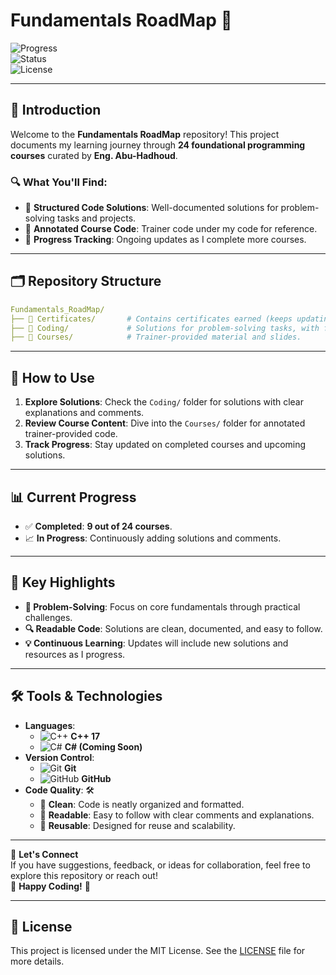 # Fundamentals RoadMap 🚀

![Progress](https://img.shields.io/badge/Completed_Courses-9%2F24-blue?style=for-the-badge)  
![Status](https://img.shields.io/badge/Status-Work_In_Progress-orange?style=for-the-badge)  
![License](https://img.shields.io/github/license/mo7morad/Fundamentals_RoadMap?style=for-the-badge)  

---

## 📘 Introduction  

Welcome to the **Fundamentals RoadMap** repository! This project documents my learning journey through **24 foundational programming courses** curated by **Eng. Abu-Hadhoud**.  

### 🔍 What You'll Find:  
- 📂 **Structured Code Solutions**: Well-documented solutions for problem-solving tasks and projects.  
- 📝 **Annotated Course Code**: Trainer code under my code for reference.  
- 🚀 **Progress Tracking**: Ongoing updates as I complete more courses.  

---

## 🗂️ Repository Structure  
```yaml
Fundamentals_RoadMap/ 
├── 📁 Certificates/       # Contains certificates earned (keeps updating).
├── 📁 Coding/             # Solutions for problem-solving tasks, with full projects.
├── 📁 Courses/            # Trainer-provided material and slides.
```

---

## 🚀 How to Use  

1. **Explore Solutions**: Check the `Coding/` folder for solutions with clear explanations and comments.  
2. **Review Course Content**: Dive into the `Courses/` folder for annotated trainer-provided code.  
3. **Track Progress**: Stay updated on completed courses and upcoming solutions.  

---

## 📊 Current Progress  

- ✅ **Completed**: **9 out of 24 courses**.  
- 📈 **In Progress**: Continuously adding solutions and comments.  

---

## 🌟 Key Highlights  

- **🧩 Problem-Solving**: Focus on core fundamentals through practical challenges.  
- **🔍 Readable Code**: Solutions are clean, documented, and easy to follow.  
- **💡 Continuous Learning**: Updates will include new solutions and resources as I progress.  

---

## 🛠️ Tools & Technologies  

- **Languages**:  
  - ![C++](https://img.icons8.com/color/48/000000/c-plus-plus-logo.png) **C++ 17**  
  - ![C#](https://img.icons8.com/color/48/000000/c-sharp-logo.png) **C# (Coming Soon)**  
- **Version Control**:  
  - ![Git](https://img.icons8.com/color/48/000000/git.png) **Git**  
  - ![GitHub](https://img.icons8.com/material-outlined/48/000000/github.png) **GitHub**  
- **Code Quality**: 🛠️  
  - 🧼 **Clean**: Code is neatly organized and formatted.  
  - 📖 **Readable**: Easy to follow with clear comments and explanations.  
  - 🔄 **Reusable**: Designed for reuse and scalability.  

---

🔗 **Let's Connect**  
If you have suggestions, feedback, or ideas for collaboration, feel free to explore this repository or reach out!  
🎉 **Happy Coding!** 🚀

---

## 📄 License  

This project is licensed under the MIT License. See the [LICENSE](LICENSE) file for more details.  

